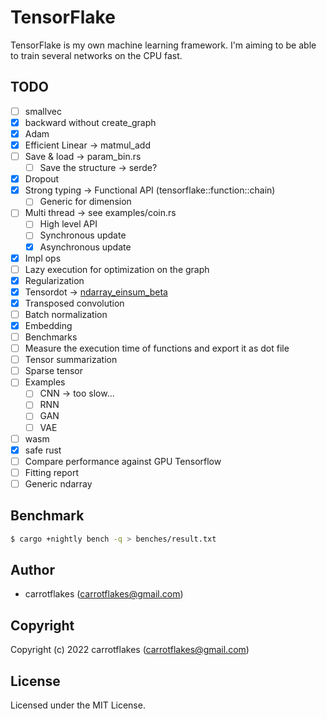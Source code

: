 # TensorFlake

TensorFlake is my own machine learning framework.
I'm aiming to be able to train several networks on the CPU fast.

## TODO

- [ ] smallvec
- [x] backward without create_graph
- [x] Adam
- [x] Efficient Linear -> matmul_add
- [ ] Save & load -> param_bin.rs
  - [ ] Save the structure -> serde?
- [x] Dropout
- [x] Strong typing -> Functional API (tensorflake::function::chain)
  - [ ] Generic for dimension
- [ ] Multi thread -> see examples/coin.rs
  - [ ] High level API
  - [ ] Synchronous update
  - [x] Asynchronous update
- [x] Impl ops
- [ ] Lazy execution for optimization on the graph
- [x] Regularization
- [x] Tensordot -> [ndarray_einsum_beta](https://crates.io/crates/ndarray_einsum_beta)
- [x] Transposed convolution
- [ ] Batch normalization
- [x] Embedding
- [ ] Benchmarks
- [ ] Measure the execution time of functions and export it as dot file
- [ ] Tensor summarization
- [ ] Sparse tensor
- [ ] Examples
  - [ ] CNN -> too slow...
  - [ ] RNN
  - [ ] GAN
  - [ ] VAE
- [ ] wasm
- [x] safe rust
- [ ] Compare performance against GPU Tensorflow
- [ ] Fitting report
- [ ] Generic ndarray

## Benchmark

``` sh
$ cargo +nightly bench -q > benches/result.txt
```

## Author

* carrotflakes (carrotflakes@gmail.com)

## Copyright

Copyright (c) 2022 carrotflakes (carrotflakes@gmail.com)

## License

Licensed under the MIT License.
